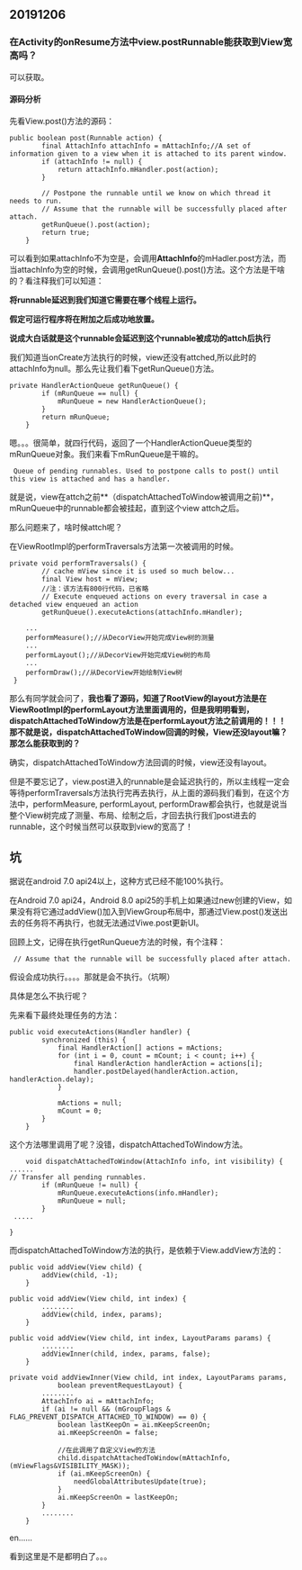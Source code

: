 ## 20191206
### 在Activity的onResume方法中view.postRunnable能获取到View宽高吗？

可以获取。

#### 源码分析

先看View.post()方法的源码：

```
public boolean post(Runnable action) {
        final AttachInfo attachInfo = mAttachInfo;//A set of information given to a view when it is attached to its parent window.
        if (attachInfo != null) {
            return attachInfo.mHandler.post(action);
        }

        // Postpone the runnable until we know on which thread it needs to run.
        // Assume that the runnable will be successfully placed after attach.
        getRunQueue().post(action);
        return true;
    }
```

可以看到如果attachInfo不为空是，会调用**AttachInfo**的mHadler.post方法，而当attachInfo为空的时候，会调用getRunQueue().post()方法。这个方法是干啥的？看注释我们可以知道：

**将runnable延迟到我们知道它需要在哪个线程上运行。**

**假定可运行程序将在附加之后成功地放置。**

**说成大白话就是这个runnable会延迟到这个runnable被成功的attch后执行**

我们知道当onCreate方法执行的时候，view还没有attched,所以此时的attachInfo为null。那么先让我们看下getRunQueue()方法。

```
private HandlerActionQueue getRunQueue() {
        if (mRunQueue == null) {
            mRunQueue = new HandlerActionQueue();
        }
        return mRunQueue;
    }
```

嗯。。。很简单，就四行代码，返回了一个HandlerActionQueue类型的mRunQueue对象。我们来看下mRunQueue是干嘛的。

```
 Queue of pending runnables. Used to postpone calls to post() until this view is attached and has a handler.
```
就是说，view在attch之前**（dispatchAttachedToWindow被调用之前)**，mRunQueue中的runnable都会被挂起，直到这个view attch之后。

那么问题来了，啥时候attch呢？

在ViewRootImpl的performTraversals方法第一次被调用的时候。

```
private void performTraversals() {
        // cache mView since it is used so much below...
        final View host = mView;
        //注：该方法有800行代码，已省略
        // Execute enqueued actions on every traversal in case a detached view enqueued an action
        getRunQueue().executeActions(attachInfo.mHandler);

    ...
    performMeasure();//从DecorView开始完成View树的测量
    ...
    performLayout();//从DecorView开始完成View树的布局
    ...
    performDraw();//从DecorView开始绘制View树
 }
```

那么有同学就会问了，**我也看了源码，知道了RootView的layout方法是在ViewRootImpl的performLayout方法里面调用的，但是我明明看到，dispatchAttachedToWindow方法是在performLayout方法之前调用的！！！那不就是说，dispatchAttachedToWindow回调的时候，View还没layout嘛？那怎么能获取到的？**

确实，dispatchAttachedToWindow方法回调的时候，view还没有layout。

但是不要忘记了，view.post进入的runnable是会延迟执行的，所以主线程一定会等待performTraversals方法执行完再去执行，从上面的源码我们看到，在这个方法中，performMeasure, performLayout, performDraw都会执行，也就是说当整个View树完成了测量、布局、绘制之后，才回去执行我们post进去的runnable，这个时候当然可以获取到view的宽高了！


## 坑

据说在android 7.0 api24以上，这种方式已经不能100%执行。

在Android 7.0 api24，Android 8.0 api25的手机上如果通过new创建的View，如果没有将它通过addView()加入到ViewGroup布局中，那通过View.post()发送出去的任务将不再执行，也就无法通过Viwe.post更新UI。

回顾上文，记得在执行getRunQueue方法的时候，有个注释：

```
 // Assume that the runnable will be successfully placed after attach.
```
 
 假设会成功执行。。。。那就是会不执行。（坑啊）
 
具体是怎么不执行呢？

先来看下最终处理任务的方法：

```
public void executeActions(Handler handler) {
        synchronized (this) {
            final HandlerAction[] actions = mActions;
            for (int i = 0, count = mCount; i < count; i++) {
                final HandlerAction handlerAction = actions[i];
                handler.postDelayed(handlerAction.action, handlerAction.delay);
            }

            mActions = null;
            mCount = 0;
        }
    }
```

这个方法哪里调用了呢？没错，dispatchAttachedToWindow方法。

```
    void dispatchAttachedToWindow(AttachInfo info, int visibility) {
......
// Transfer all pending runnables.
        if (mRunQueue != null) {
            mRunQueue.executeActions(info.mHandler);
            mRunQueue = null;
        }
 .....

}
```

而dispatchAttachedToWindow方法的执行，是依赖于View.addView方法的：

```
public void addView(View child) {
        addView(child, -1);
    }

public void addView(View child, int index) {
        ........
        addView(child, index, params);
    }

public void addView(View child, int index, LayoutParams params) {
        ........
        addViewInner(child, index, params, false);
    }

private void addViewInner(View child, int index, LayoutParams params,
            boolean preventRequestLayout) {
        ........
        AttachInfo ai = mAttachInfo;
        if (ai != null && (mGroupFlags & FLAG_PREVENT_DISPATCH_ATTACHED_TO_WINDOW) == 0) {
            boolean lastKeepOn = ai.mKeepScreenOn;
            ai.mKeepScreenOn = false;

            //在此调用了自定义View的方法
            child.dispatchAttachedToWindow(mAttachInfo, (mViewFlags&VISIBILITY_MASK));
            if (ai.mKeepScreenOn) {
                needGlobalAttributesUpdate(true);
            }
            ai.mKeepScreenOn = lastKeepOn;
        }
        ........
    }
```

en......

看到这里是不是都明白了。。。